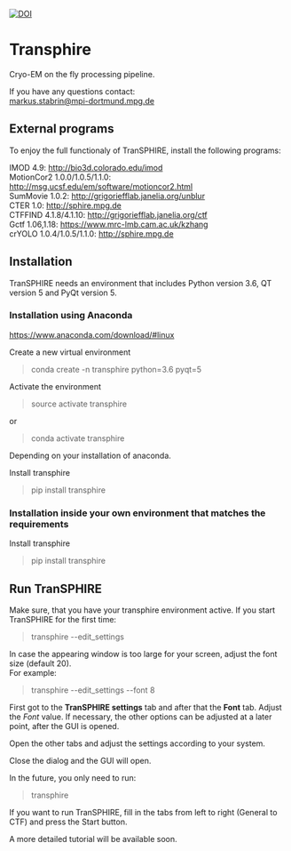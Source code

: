 [![DOI](https://zenodo.org/badge/DOI/10.5281/zenodo.1419991.svg)](https://doi.org/10.5281/zenodo.1419991)




# Transphire

Cryo-EM on the fly processing pipeline.

If you have any questions contact:  
markus.stabrin@mpi-dortmund.mpg.de

## External programs

To enjoy the full functionaly of TranSPHIRE, install the following programs:

IMOD 4.9: http://bio3d.colorado.edu/imod  
MotionCor2 1.0.0/1.0.5/1.1.0: http://msg.ucsf.edu/em/software/motioncor2.html  
SumMovie 1.0.2: http://grigoriefflab.janelia.org/unblur  
CTER 1.0: http://sphire.mpg.de  
CTFFIND 4.1.8/4.1.10: http://grigoriefflab.janelia.org/ctf  
Gctf 1.06,1.18: https://www.mrc-lmb.cam.ac.uk/kzhang  
crYOLO 1.0.4/1.0.5/1.1.0: http://sphire.mpg.de  

## Installation

TranSPHIRE needs an environment that includes Python version 3.6, QT version 5 and PyQt version 5.

### Installation using Anaconda

https://www.anaconda.com/download/#linux

Create a new virtual environment

> conda create -n transphire python=3.6 pyqt=5

Activate the environment

> source activate transphire

or

> conda activate transphire

Depending on your installation of anaconda.

Install transphire

> pip install transphire


### Installation inside your own environment that matches the requirements

Install transphire

> pip install transphire


## Run TranSPHIRE

Make sure, that you have your transphire environment active.
If you start TranSPHIRE for the first time:

> transphire --edit\_settings

In case the appearing window is too large for your screen, adjust the font size (default 20).  
For example:

> transphire --edit\_settings --font 8

First got to the **TranSPHIRE settings** tab and after that the **Font** tab.
Adjust the *Font* value.
If necessary, the other options can be adjusted at a later point, after the GUI is opened.

Open the other tabs and adjust the settings according to your system.

Close the dialog and the GUI will open.

In the future, you only need to run:

> transphire

If you want to run TranSPHIRE, fill in the tabs from left to right (General to CTF) and press the Start button.

A more detailed tutorial will be available soon.
